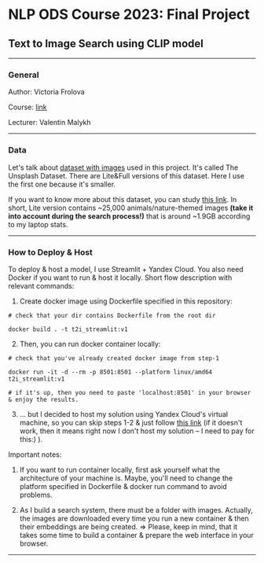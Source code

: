 # NLP ODS Course 2023: Final Project
## Text to Image Search using CLIP model

______
### General
Author: Victoria Frolova

Course: [link](https://ods.ai/tracks/nlp-course-autumn-23)

Lecturer: Valentin Malykh

______
### Data

Let's talk about [dataset with images](https://unsplash.com/data) used in this project. It's called The Unsplash Dataset. There are Lite&Full versions of this dataset. Here I use the first one because it's smaller. 

If you want to know more about this dataset, you can study [this link](https://github.com/unsplash/datasets). In short, Lite version contains ~25,000 animals/nature-themed images **(take it into account during the search process!)** that is around ~1.9GB according to my laptop stats.

______
### How to Deploy & Host

To deploy & host a model, I use Streamlit + Yandex Cloud. You also need Docker if you want to run & host it locally.
Short flow description with relevant commands: 

1) Create docker image using Dockerfile specified in this repository: 

```
# check that your dir contains Dockerfile from the root dir

docker build . -t t2i_streamlit:v1
```

2) Then, you can run docker container locally: 
```
# check that you've already created docker image from step-1

docker run -it -d --rm -p 8501:8501 --platform linux/amd64 t2i_streamlit:v1

# if it's up, then you need to paste 'localhost:8501' in your browser & enjoy the results.
```

3) ... but I decided to host my solution using Yandex Cloud's virtual machine, so you can skip steps 1-2 & just follow [this link](http://84.201.128.137:8501) (if it doesn't work, then it means right now I don't host my solution – I need to pay for this:) ).

Important notes: 

1) If you want to run container locally, first ask yourself what the architecture of your machine is. Maybe, you'll need to change the platform specified in Dockerfile & docker run command to avoid problems.   

2) As I build a search system, there must be a folder with images. Actually, the images are downloaded every time you run a new container & then their embeddings are being created. => Please, keep in mind, that it takes some time to build a container & prepare the web interface in your browser. 

______